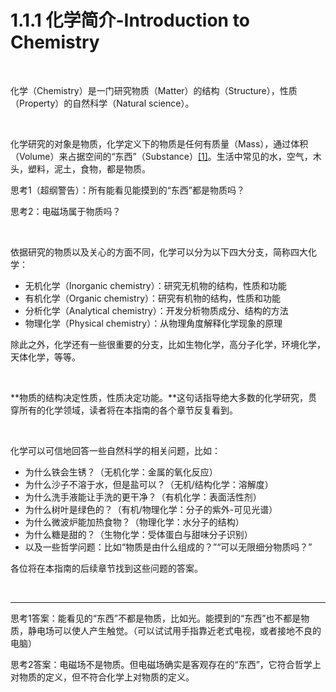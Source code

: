 # 1.1.1 化学简介-Introduction to Chemistry

<br>

化学（Chemistry）是一门研究物质（Matter）的结构（Structure），性质（Property）的自然科学（Natural science）。

<br>

化学研究的对象是物质，化学定义下的物质是任何有质量（Mass），通过体积（Volume）来占据空间的“东西”（Substance）[[1]](https://en.wikipedia.org/wiki/Matter)。生活中常见的水，空气，木头，塑料，泥土，食物，都是物质。

思考1（超纲警告）：所有能看见能摸到的“东西”都是物质吗？

思考2：电磁场属于物质吗？

<br>

依据研究的物质以及关心的方面不同，化学可以分为以下四大分支，简称四大化学：

- 无机化学（Inorganic chemistry）：研究无机物的结构，性质和功能
- 有机化学（Organic chemistry）：研究有机物的结构，性质和功能
- 分析化学（Analytical chemistry）：开发分析物质成分、结构的方法
- 物理化学（Physical chemistry）：从物理角度解释化学现象的原理

除此之外，化学还有一些很重要的分支，比如生物化学，高分子化学，环境化学，天体化学，等等。

<br>

**物质的结构决定性质，性质决定功能。**这句话指导绝大多数的化学研究，贯穿所有的化学领域，读者将在本指南的各个章节反复看到。

<br>

化学可以可信地回答一些自然科学的相关问题，比如：

- 为什么铁会生锈？（无机化学：金属的氧化反应）
- 为什么沙子不溶于水，但是盐可以？（无机/结构化学：溶解度）
- 为什么洗手液能让手洗的更干净？（有机化学：表面活性剂）
- 为什么树叶是绿色的？（有机/物理化学：分子的紫外-可见光谱）
- 为什么微波炉能加热食物？（物理化学：水分子的结构）
- 为什么糖是甜的？（生物化学：受体蛋白与甜味分子识别）
- 以及一些哲学问题：比如“物质是由什么组成的？”“可以无限细分物质吗？”

各位将在本指南的后续章节找到这些问题的答案。

<br>

---

思考1答案：能看见的“东西”不都是物质，比如光。能摸到的“东西”也不都是物质，静电场可以使人产生触觉。（可以试试用手指靠近老式电视，或者接地不良的电脑）

思考2答案：电磁场不是物质。但电磁场确实是客观存在的“东西”，它符合哲学上对物质的定义，但不符合化学上对物质的定义。